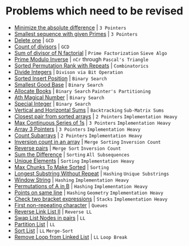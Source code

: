 # Problems which need to be revised

- [Minimize the absolute difference](Day-23/CW_2.py) | `3 Pointers`
- [Smallest sequence with given Primes](Day-23/CW_4.py) | `3 Pointers`
- [Delete one](Day-31/CW_3.py) | `GCD`
- [Count of divisors](Day-31/CW_5.py) | `GCD`
- [Sum of divisor of N factorial](Day-32/CW_5.py) | `Prime Factorization` `Sieve Algo`
- [Prime Modulo Inverse](Day-33/CW_5.1.py) | `nCr` through `Pascal's Triangle`
- [Sorted Permutation Rank with Repeats](Day-34/CW_1.py) | `Combinatorics`
- [Divide Integers](Day-35/HW_1.py) | `Divison via Bit Operation`
- [Sorted Insert Position](Day-36/CW_4.py) | `Binary Search`
- [Smallest Good Base](Day-37/CW_2.py) | `Binary Search`
- [Allocate Books](Day-37/CW_3.py) | `Binary Search` `Painter's Partitioning`
- [Ath Magical Number](Day-37/CW_4.py) | `Binary Search`
- [Special Integer](Day-37/CW_5.py) | `Binary Search`
- [Vertical and Horizontal Sums](Day-39/HW_2.py) | `Backtracking` `Sub-Matrix Sums`
- [Closest pair from sorted arrays](Day-40/HW_1.py) | `2 Pointers` `Implementation Heavy`
- [Max Continuous Series of 1s](Day-40/HW_2.py) | `3 Pointers` `Implementation Heavy`
- [Array 3 Pointers](Day-40/HW_3.py) | `3 Pointers` `Implementation Heavy`
- [Count Subarrays](Day-40/HW_4.py) | `2 Pointers` `Implementation Heavy`
- [Inversion count in an array](Day-41/CW_3.py) | `Merge Sorting` `Inversion Count`
- [Reverse pairs](Day-41/HW_3.py) | `Merge Sort` `Inversion Count`
- [Sum the Difference](Day-42/CW_3.py) | `Sorting` `All Subsequences`
- [Unique Elements](Day-42/HW_4.py) | `Sorting` `Implementation Heavy`
- [Max Chunks To Make Sorted](Day-42/HW_1.py) | `Sorting`
- [Longest Substring Without Repeat](Day-43/HW_2.py) | `Hashing` `Unique Substrings`
- [Window String](Day-43/HW_3.py) | `Hashing` `Implementation Heavy`
- [Permutations of A in B](Day-43/HW_4.py) | `Hashing` `Implementation Heavy`
- [Points on same line](Day-44/CW_2.py) | `Hashing` `Geometry` `Implementation Heavy`
- [Check two bracket expressions](python/Day-50/HW_4.py) | `Stacks` `Implementation Heavy`
- [First non-repeating character](python/Day-52/CW_3.py) | `Queues`
- [Reverse Link List II](python/Day-53/HW_1.py) | `Reverse LL`
- [Swap List Nodes in pairs](python/Day-53/HW_1.py) | `LL`
- [Partition List](python/Day-54/CW_3.py) | `LL`
- [Sort List](python/Day-54/CW_4.py) | `LL` `Merge-Sort`
- [Remove Loop from Linked List](python/Day-54/CW_5.py) | `LL` `Loop Break`
